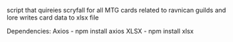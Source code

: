 script that quireies scryfall for all MTG cards related to ravnican guilds and lore
writes card data to xlsx file

Dependencies: 
Axios - npm install axios
XLSX - npm install xlsx